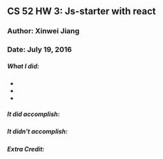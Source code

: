 ## CS 52 HW 3: Js-starter with react
### Author: Xinwei Jiang
### Date: July 19, 2016

##### What I did:
-
-
-


##### It did accomplish:


##### It didn't accomplish:



##### Extra Credit:
